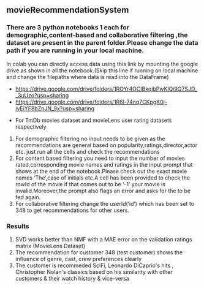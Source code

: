 ## movieRecommendationSystem

### There are 3 python notebooks 1 each for demographic,content-based and collaborative filtering ,the dataset are present in the parent folder.Please change the data path if you are running in your local machine.

In colab you can directly access data using this link by mounting the google drive as shown in all the notebook.(Skip this line if running on local machine and change the filepaths where data is read into the DataFrame)

- https://drive.google.com/drive/folders/1ROYr4OCIBkqjbPwKlQi9Q7SJD__3uUzo?usp=sharing
- https://drive.google.com/drive/folders/1R6l-74nq7CKpgK0j-iyEiYF8bZnJN_9x?usp=sharing

* For TmDb movies dataset and movieLens user rating datasets respectively

1. For demographic filtering no input needs to be given as the recommendations are general based on popularity,ratings,director,actor etc. just run all the cells and check the recommendations
2. For content based filtering you need to input the number of movies rated,corresponding movie names and ratings in the input prompt that shows at the end of the notebook.Please check out the exact movie names ‘The’,case of initials etc.A cell has been provided to check the rowId of the movie if that comes out to be ‘-1’  your movie is invalid.Moreover,the prompt also flags an error and asks for the to be fed again.
3. For collaborative filtering change the userId(‘id’) which has been set to 348 to get recommendations for other users.

### Results

1. SVD works better than NMF with a MAE error on the validation ratings matrix (MovieLens Dataset)
2. The recommendation for customer 348 (test customer) shows the influence of genre, cast, crew preferences clearly
3. The customer is recommeded SciFi, Leonardo DiCaprio's hits , Christopher Nolan's classics based on his similarity with other customers & their watch history & vice-versa
